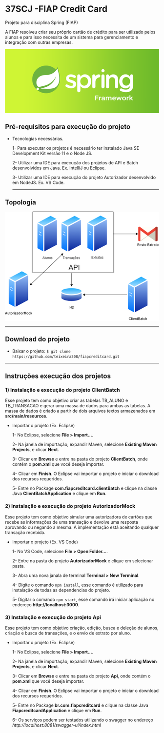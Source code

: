 # 37SCJ -FIAP Credit Card
Projeto para disciplina Spring (FIAP)

A FIAP resolveu criar seu próprio cartão de crédito para ser utilizado pelos alunos e para isso necessita de um sistema para gerenciamento e integração com outras empresas. 

![Imagem Spring Framework](Images/spring.png)

##  Pré-requisitos para execução do projeto
- Tecnologias necessárias.

  1- Para executar os projetos é necessário ter instalado Java SE Development Kit versão 11 e o Node JS.
  
  2- Utilizar uma IDE para execução dos projetos de API e Batch desenvolvidos em Java. Ex. IntelliJ ou Eclipse.
  
  3- Utilizar uma IDE para execução do projeto Autorizador desenvolvido em NodeJS. Ex. VS Code.
  
  ---
## Topologia

![Imagem Topologia](Images/topologia.png)

---

## Download do projeto

- Baixar o projeto: `$ git clone https://github.com/teixeira308/fiapcreditcard.git`

---

## Instruções execução dos projetos

### 1) Instalação e execução do projeto ClientBatch
Esse projeto tem como objetivo criar as tabelas TB_ALUNO e TB_TRANSACAO e gerar uma massa de dados para ambas as tabelas. A massa de dados é criado a partir de dois arquivos textos armazenados em **src/main/resources**.

- Importar o projeto (Ex. Eclipse)

  1- No Eclipse, selecione **File > Import...**.
  
  2- Na janela de importação, expandir Maven, selecione **Existing Maven Projects**, e clicar **Next**.
  
  3- Clicar em **Browse** e entre na pasta do projeto **ClientBatch**, onde contém o **pom.xml** que você deseja importar.
  
  4- Clicar em **Finish**. O Eclipse vai importar o projeto e iniciar o download dos recursos requeridos.
  
  5- Entre no Package **com.fiapcreditcard.clientBatch** e clique na classe Java **ClientBatchApplication** e clique em **Run**.

### 2) Instalação e execução do projeto AutorizadorMock
Esse projeto tem como objetivo simular uma autorizadora de cartões que recebe as informações de uma transação e devolve uma resposta aprovando ou negando a mesma. A implementação está aceitando qualquer transação recebida.

- Importar o projeto (Ex. VS Code)

  1- No VS Code, selecione **File > Open Folder...**.
  
  2- Entre na pasta do projeto **AutorizadorMock** e clique em selecionar pasta.
  
  3- Abra uma nova janala de terminal **Terminal > New Terminal**.
  
  4- Digite o comando `npm install`, esse comando é utilizado para instalação de todas as dependencias do projeto.
  
  5- Digitar o comando `npm start`, esse comando irá iniciar aplicação no endereço **http://localhost:3000**.

### 3) Instalação e execução do projeto Api
Esse projeto tem como objetivo criação, edição, busca e deleção de alunos, criação e busca de transações, e o envio de extrato por aluno.

- Importar o projeto (Ex. Eclipse)

  1- No Eclipse, selecione **File > Import...**.
  
  2- Na janela de importação, expandir Maven, selecione **Existing Maven Projects**, e clicar **Next**.
  
  3- Clicar em **Browse** e entre na pasta do projeto **Api**, onde contém o **pom.xml** que você deseja importar.
  
  4- Clicar em **Finish**. O Eclipse vai importar o projeto e iniciar o download dos recursos requeridos.
  
  5- Entre no Package **br.com.fiapcreditcard** e clique na classe Java **FiapcreditcardApplication** e clique em **Run**.
  
  6- Os serviços podem ser testados utilizando o swagger no endereço *http://localhost:8081/swagger-ui/index.html*
